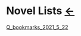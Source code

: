 # Novel Lists  [←](../Novel.md)

[Q_bookmarks_2021_5_22](https://ambroseren.github.io/test/Library/Novel/Q_bookmarks_2021_5_22.html)
